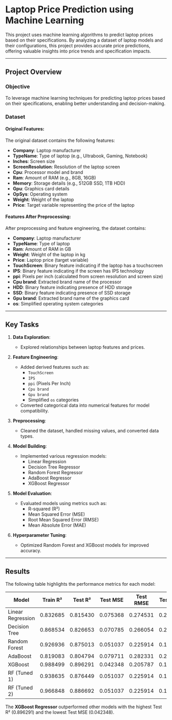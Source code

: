 # Laptop Price Prediction using Machine Learning

This project uses machine learning algorithms to predict laptop prices based on their specifications. By analyzing a dataset of laptop models and their configurations, this project provides accurate price predictions, offering valuable insights into price trends and specification impacts.

---

## Project Overview

### Objective
To leverage machine learning techniques for predicting laptop prices based on their specifications, enabling better understanding and decision-making.

### Dataset

#### Original Features:
The original dataset contains the following features:
- **Company**: Laptop manufacturer
- **TypeName**: Type of laptop (e.g., Ultrabook, Gaming, Notebook)
- **Inches**: Screen size
- **ScreenResolution**: Resolution of the laptop screen
- **Cpu**: Processor model and brand
- **Ram**: Amount of RAM (e.g., 8GB, 16GB)
- **Memory**: Storage details (e.g., 512GB SSD, 1TB HDD)
- **Gpu**: Graphics card details
- **OpSys**: Operating system
- **Weight**: Weight of the laptop
- **Price**: Target variable representing the price of the laptop

#### Features After Preprocessing:
After preprocessing and feature engineering, the dataset contains:
- **Company**: Laptop manufacturer
- **TypeName**: Type of laptop
- **Ram**: Amount of RAM in GB
- **Weight**: Weight of the laptop in kg
- **Price**: Laptop price (target variable)
- **TouchScreen**: Binary feature indicating if the laptop has a touchscreen
- **IPS**: Binary feature indicating if the screen has IPS technology
- **ppi**: Pixels per inch (calculated from screen resolution and screen size)
- **Cpu brand**: Extracted brand name of the processor
- **HDD**: Binary feature indicating presence of HDD storage
- **SSD**: Binary feature indicating presence of SSD storage
- **Gpu brand**: Extracted brand name of the graphics card
- **os**: Simplified operating system categories

---

## Key Tasks

1. **Data Exploration**:
   - Explored relationships between laptop features and prices.

2. **Feature Engineering**:
   - Added derived features such as:
     - `TouchScreen`
     - `IPS`
     - `ppi` (Pixels Per Inch)
     - `Cpu brand`
     - `Gpu brand`
     - Simplified `os` categories
   - Converted categorical data into numerical features for model compatibility.

3. **Preprocessing**:
   - Cleaned the dataset, handled missing values, and converted data types.

4. **Model Building**:
   - Implemented various regression models:
     - Linear Regression
     - Decision Tree Regressor
     - Random Forest Regressor
     - AdaBoost Regressor
     - XGBoost Regressor

5. **Model Evaluation**:
   - Evaluated models using metrics such as:
     - R-squared (R²)
     - Mean Squared Error (MSE)
     - Root Mean Squared Error (RMSE)
     - Mean Absolute Error (MAE)

6. **Hyperparameter Tuning**:
   - Optimized Random Forest and XGBoost models for improved accuracy.

---

## Results

The following table highlights the performance metrics for each model:

| Model            | Train R² | Test R² | Test MSE | Test RMSE | Test MAE  |
|-------------------|----------|---------|----------|-----------|-----------|
| Linear Regression | 0.832685 | 0.815430 | 0.075368 | 0.274531  | 0.213859  |
| Decision Tree     | 0.868534 | 0.826653 | 0.070785 | 0.266054  | 0.203464  |
| Random Forest     | 0.926936 | 0.875013 | 0.051037 | 0.225914  | 0.174711  |
| AdaBoost          | 0.819083 | 0.804794 | 0.079711 | 0.282331  | 0.233961  |
| XGBoost           | 0.988499 | 0.896291 | 0.042348 | 0.205787  | 0.158527  |
| RF (Tuned 1)      | 0.938635 | 0.876449 | 0.051037 | 0.225914  | 0.174711  |
| RF (Tuned 2)      | 0.966848 | 0.886692 | 0.051037 | 0.225914  | 0.174711  |

The **XGBoost Regressor** outperformed other models with the highest Test R² (0.896291) and the lowest Test MSE (0.042348).
